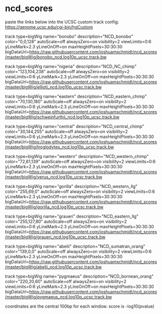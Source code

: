 # ncd_scores
paste the links below into the UCSC custom track config: https://genome.ucsc.edu/cgi-bin/hgCustom


track type=bigWig name="bonobo" description="NCD_bonobo" color="0,0,128" autoScale=off alwaysZero=on visibility=2 viewLimits=0:6 yLineMark=2.3 yLineOnOff=on maxHeightPixels=30:30:30 bigDataUrl=https://raw.githubusercontent.com/joshuamschmidt/ncd_scores/master/bigWig/bonobo_ncd.log10p_ucsc.track.bw

track type=bigWig name="nigeria" description="NCD_NC_chimp" color="123,104,238" autoScale=off alwaysZero=on visibility=2 viewLimits=0:6 yLineMark=2.3 yLineOnOff=on maxHeightPixels=30:30:30 bigDataUrl=https://raw.githubusercontent.com/joshuamschmidt/ncd_scores/master/bigWig/ellioti_ncd.log10p_ucsc.track.bw

track type=bigWig name="eastern" description="NCD_eastern_chimp" color="70,130,180" autoScale=off alwaysZero=on visibility=2 viewLimits=0:6 yLineMark=2.3 yLineOnOff=on maxHeightPixels=30:30:30 bigDataUrl=https://raw.githubusercontent.com/joshuamschmidt/ncd_scores/master/bigWig/schweinfurthii_ncd.log10p_ucsc.track.bw

track type=bigWig name="central" description="NCD_central_chimp" color="30,144,255" autoScale=off alwaysZero=on visibility=2 viewLimits=0:6 yLineMark=2.3 yLineOnOff=on maxHeightPixels=30:30:30 bigDataUrl=https://raw.githubusercontent.com/joshuamschmidt/ncd_scores/master/bigWig/troglodytes_ncd.log10p_ucsc.track.bw

track type=bigWig name="western" description="NCD_western_chimp" color="72,61,139" autoScale=off alwaysZero=on visibility=2 viewLimits=0:6 yLineMark=2.3 yLineOnOff=on maxHeightPixels=30:30:30 bigDataUrl=https://raw.githubusercontent.com/joshuamschmidt/ncd_scores/master/bigWig/verus_ncd.log10p_ucsc.track.bw

track type=bigWig name="gorilla" description="NCD_western_llg" color="255,69,0" autoScale=off alwaysZero=on visibility=2 viewLimits=0:6 yLineMark=2.3 yLineOnOff=on maxHeightPixels=30:30:30 bigDataUrl=https://raw.githubusercontent.com/joshuamschmidt/ncd_scores/master/bigWig/gorilla_ncd.log10p_ucsc.track.bw

track type=bigWig name="graueri" description="NCD_eastern_llg" color="255,127,80" autoScale=off alwaysZero=on visibility=2 viewLimits=0:6 yLineMark=2.3 yLineOnOff=on maxHeightPixels=30:30:30 bigDataUrl=https://raw.githubusercontent.com/joshuamschmidt/ncd_scores/master/bigWig/graueri_ncd.log10p_ucsc.track.bw

track type=bigWig name="abelii" description="NCD_sumatran_orang" color="139,0,0" autoScale=off alwaysZero=on visibility=2 viewLimits=0:6 yLineMark=2.3 yLineOnOff=on maxHeightPixels=30:30:30 bigDataUrl=https://raw.githubusercontent.com/joshuamschmidt/ncd_scores/master/bigWig/abelii_ncd.log10p_ucsc.track.bw

track type=bigWig name="pygmaeus" description="NCD_bornean_orang" color="220,20,60" autoScale=off alwaysZero=on visibility=2 viewLimits=0:6 yLineMark=2.3 yLineOnOff=on maxHeightPixels=30:30:30 bigDataUrl=https://raw.githubusercontent.com/joshuamschmidt/ncd_scores/master/bigWig/pygmaeus_ncd.log10p_ucsc.track.bw


coordinates are the central 100bp for each window.
score is -log10(pvalue)
